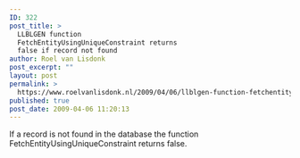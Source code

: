 ```yaml
---
ID: 322
post_title: >
  LLBLGEN function
  FetchEntityUsingUniqueConstraint returns
  false if record not found
author: Roel van Lisdonk
post_excerpt: ""
layout: post
permalink: >
  https://www.roelvanlisdonk.nl/2009/04/06/llblgen-function-fetchentityusinguniqueconstraint-returns-false-if-record-not-found/
published: true
post_date: 2009-04-06 11:20:13
---
```

<p>If a record is not found in the database the function FetchEntityUsingUniqueConstraint returns false.</p>